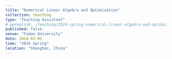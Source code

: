```yaml
---
title: "Numerical Linear Algebra and Optimization"
collection: teaching
type: "Teaching Assistant"
# permalink: /teaching/2024-spring-numerical-linear-algebra-and-optimization
published: false
venue: "Fudan University"
date: 2024-03-01
time: "2024 Spring"
location: "Shanghai, China"
---
```

